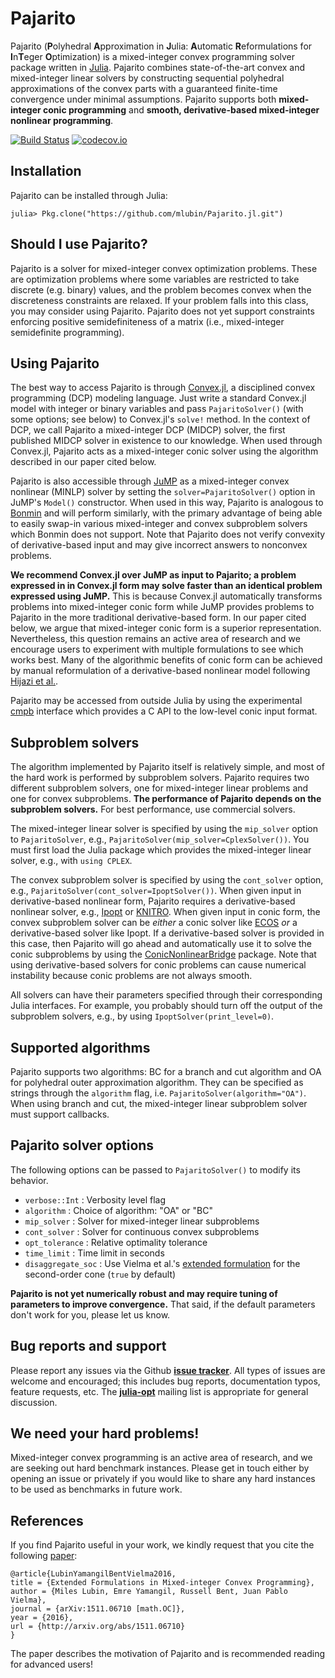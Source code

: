 # Pajarito

Pajarito (**P**olyhedral **A**pproximation in **J**ulia: **A**utomatic **R**eformulations for **I**n**T**eger **O**ptimization) is a mixed-integer convex programming solver package written in [Julia](http://julialang.org/). Pajarito combines state-of-the-art convex and mixed-integer linear solvers by constructing sequential polyhedral approximations of the convex parts with a guaranteed finite-time convergence under minimal assumptions. Pajarito supports both **mixed-integer conic programming** and **smooth, derivative-based mixed-integer nonlinear programming**.

[![Build Status](https://travis-ci.org/mlubin/Pajarito.jl.svg?branch=master)](https://travis-ci.org/mlubin/Pajarito.jl) [![codecov.io](https://codecov.io/github/mlubin/Pajarito.jl/coverage.svg?branch=master)](https://codecov.io/github/mlubin/Pajarito.jl?branch=master)

## Installation

Pajarito can be installed through Julia:

```
julia> Pkg.clone("https://github.com/mlubin/Pajarito.jl.git")
```

## Should I use Pajarito?

Pajarito is a solver for mixed-integer convex optimization problems. These are optimization problems where some variables are restricted to take discrete (e.g. binary) values, and the problem becomes convex when the discreteness constraints are relaxed. If your problem falls into this class, you may consider using Pajarito. Pajarito does not yet support constraints enforcing positive semidefiniteness of a matrix (i.e., mixed-integer semidefinite programming).

## Using Pajarito

The best way to access Pajarito is through [Convex.jl](https://github.com/JuliaOpt/Convex.jl), a disciplined convex programming (DCP) modeling language. Just write a standard Convex.jl model with integer or binary variables and pass ``PajaritoSolver()`` (with some options; see below) to Convex.jl's ``solve!`` method. In the context of DCP, we call Pajarito a mixed-integer DCP (MIDCP) solver, the first published MIDCP solver in existence to our knowledge. When used through Convex.jl, Pajarito acts as a mixed-integer conic solver using the algorithm described in our paper cited below.

Pajarito is also accessible through [JuMP](https://github.com/JuliaOpt/JuMP.jl) as a mixed-integer convex nonlinear (MINLP) solver by setting the ``solver=PajaritoSolver()`` option in JuMP's ``Model()`` constructor. When used in this way, Pajarito is analogous to [Bonmin](https://projects.coin-or.org/Bonmin) and will perform similarly, with the primary advantage of being able to easily swap-in various mixed-integer and convex subproblem solvers which Bonmin does not support. Note that Pajarito does not verify convexity of derivative-based input and may give incorrect answers to nonconvex problems.

**We recommend Convex.jl over JuMP as input to Pajarito; a problem expressed in in Convex.jl form may solve faster than an identical problem expressed using JuMP.** This is because Convex.jl automatically transforms problems into mixed-integer conic form while JuMP provides problems to Pajarito in the more traditional derivative-based form. In our paper cited below, we argue that mixed-integer conic form is a superior representation. Nevertheless, this question remains an active area of research and we encourage users to experiment with multiple formulations to see which works best. Many of the algorithmic benefits of conic form can be achieved by manual reformulation of a derivative-based nonlinear model following [Hijazi et al.](http://www.optimization-online.org/DB_FILE/2011/06/3050.pdf).

Pajarito may be accessed from outside Julia by using the experimental [cmpb](https://github.com/mlubin/cmpb) interface which provides a C API to the low-level conic input format.

## Subproblem solvers

The algorithm implemented by Pajarito itself is relatively simple, and most of the hard work is performed by subproblem solvers. Pajarito requires two different subproblem solvers, one for mixed-integer linear problems and one for convex subproblems. **The performance of Pajarito depends on the subproblem solvers.** For best performance, use commercial solvers.

The mixed-integer linear solver is specified by using the `mip_solver` option to `PajaritoSolver`, e.g., `PajaritoSolver(mip_solver=CplexSolver())`. You must first load the Julia package which provides the mixed-integer linear solver, e.g., with `using CPLEX`.

The convex subproblem solver is specified by using the `cont_solver` option, e.g., `PajaritoSolver(cont_solver=IpoptSolver())`. When given input in derivative-based nonlinear form, Pajarito requires a derivative-based nonlinear solver, e.g., [Ipopt](https://projects.coin-or.org/Ipopt) or [KNITRO](http://www.ziena.com/knitro.htm). When given input in conic form, the convex subproblem solver can be *either* a conic solver like [ECOS](https://github.com/JuliaOpt/ECOS.jl) *or* a derivative-based solver like Ipopt. If a derivative-based solver is provided in this case, then Pajarito will go ahead and automatically use it to solve the conic subproblems by using the [ConicNonlinearBridge](https://github.com/mlubin/ConicNonlinearBridge.jl) package. Note that using derivative-based solvers for conic problems can cause numerical instability because conic problems are not always smooth.

All solvers can have their parameters specified through their corresponding Julia interfaces. For example, you probably should turn off the output of the subproblem solvers, e.g., by using `IpoptSolver(print_level=0)`.

## Supported algorithms

Pajarito supports two algorithms: BC for a branch and cut algorithm and OA for polyhedral outer approximation algorithm. They can be specified as strings through the `algorithm` flag, i.e. `PajaritoSolver(algorithm="OA")`. When using branch and cut, the mixed-integer linear subproblem solver must support callbacks.

## Pajarito solver options

The following options can be passed to `PajaritoSolver()` to modify its behavior.

  * `verbose::Int`                : Verbosity level flag
  * `algorithm`                   : Choice of algorithm: "OA" or "BC"
  * `mip_solver`                  : Solver for mixed-integer linear subproblems
  * `cont_solver`                 : Solver for continuous convex subproblems
  * `opt_tolerance`               : Relative optimality tolerance
  * `time_limit`                  : Time limit in seconds
  * `disaggregate_soc`            : Use Vielma et al.'s [extended formulation](http://arxiv.org/abs/1505.07857) for the second-order cone (`true` by default)

**Pajarito is not yet numerically robust and may require tuning of parameters to improve convergence.** That said, if the default parameters don't work for you, please let us know.

## Bug reports and support

Please report any issues via the Github **[issue tracker]**. All types of issues are welcome and encouraged; this includes bug reports, documentation typos, feature requests, etc. The **[julia-opt]** mailing list is appropriate for general discussion.

[issue tracker]: https://github.com/mlubin/Pajarito.jl/issues
[julia-opt]: https://groups.google.com/forum/#!forum/julia-opt

## We need your hard problems!

Mixed-integer convex programming is an active area of research, and we are seeking out hard benchmark instances. Please get in touch either by opening an issue or privately if you would like to share any hard instances to be used as benchmarks in future work.

## References

If you find Pajarito useful in your work, we kindly request that you cite the following [paper](http://arxiv.org/abs/1511.06710):

    @article{LubinYamangilBentVielma2016,
    title = {Extended Formulations in Mixed-integer Convex Programming},
    author = {Miles Lubin, Emre Yamangil, Russell Bent, Juan Pablo Vielma},
    journal = {arXiv:1511.06710 [math.OC]},
    year = {2016},
    url = {http://arxiv.org/abs/1511.06710}
    }

The paper describes the motivation of Pajarito and is recommended reading for advanced users!

